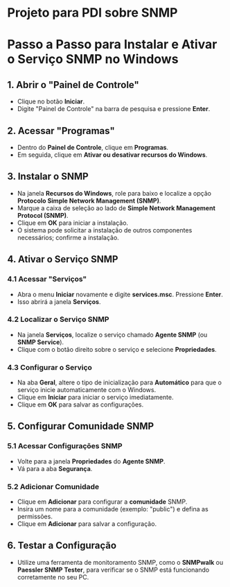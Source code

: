 # Projeto para PDI sobre SNMP

# Passo a Passo para Instalar e Ativar o Serviço SNMP no Windows

## 1. Abrir o "Painel de Controle"

- Clique no botão **Iniciar**.
- Digite "Painel de Controle" na barra de pesquisa e pressione **Enter**.

## 2. Acessar "Programas"

- Dentro do **Painel de Controle**, clique em **Programas**.
- Em seguida, clique em **Ativar ou desativar recursos do Windows**.

## 3. Instalar o SNMP

- Na janela **Recursos do Windows**, role para baixo e localize a opção **Protocolo Simple Network Management (SNMP)**.
- Marque a caixa de seleção ao lado de **Simple Network Management Protocol (SNMP)**.
- Clique em **OK** para iniciar a instalação.
- O sistema pode solicitar a instalação de outros componentes necessários; confirme a instalação.

## 4. Ativar o Serviço SNMP

### 4.1 Acessar "Serviços"

- Abra o menu **Iniciar** novamente e digite **services.msc**. Pressione **Enter**.
- Isso abrirá a janela **Serviços**.

### 4.2 Localizar o Serviço SNMP

- Na janela **Serviços**, localize o serviço chamado **Agente SNMP** (ou **SNMP Service**).
- Clique com o botão direito sobre o serviço e selecione **Propriedades**.

### 4.3 Configurar o Serviço

- Na aba **Geral**, altere o tipo de inicialização para **Automático** para que o serviço inicie automaticamente com o Windows.
- Clique em **Iniciar** para iniciar o serviço imediatamente.
- Clique em **OK** para salvar as configurações.

## 5. Configurar Comunidade SNMP

### 5.1 Acessar Configurações SNMP

- Volte para a janela **Propriedades** do **Agente SNMP**.
- Vá para a aba **Segurança**.

### 5.2 Adicionar Comunidade

- Clique em **Adicionar** para configurar a **comunidade** SNMP.
- Insira um nome para a comunidade (exemplo: "public") e defina as permissões.
- Clique em **Adicionar** para salvar a configuração.

## 6. Testar a Configuração

- Utilize uma ferramenta de monitoramento SNMP, como o **SNMPwalk** ou **Paessler SNMP Tester**, para verificar se o SNMP está funcionando corretamente no seu PC.
